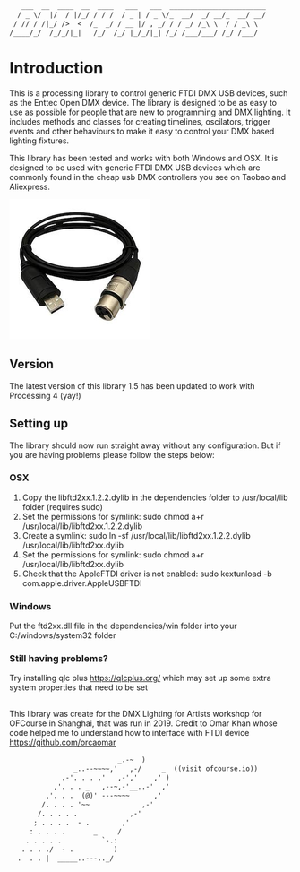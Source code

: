 	   ___  __  ____  __  ____   ___   ___  ________________________
	  / _ \/  |/  / |/_/ / / /  / _ | / _ \/_  __/  _/ __/_  __/ __/
	 / // / /|_/ />  <  /_  _/ / __ |/ , _/ / / _/ /_\ \  / / _\ \  
	/____/_/  /_/_/|_|   /_/  /_/ |_/_/|_| /_/ /___/___/ /_/ /___/  
                                                                
# Introduction
This is a processing library to control generic FTDI DMX USB devices, such as the Enttec Open DMX device. The library is designed to be as easy to use as possible for people that are new to programming and DMX lighting. It includes methods and classes for creating timelines, oscilators, trigger events and other behaviours to make it easy to control your DMX based lighting fixtures.

This library has been tested and works with both Windows and OSX. It is designed to be used with generic FTDI DMX USB devices which are commonly found in the cheap usb DMX controllers you see on Taobao and Aliexpress. 

![USB DMX Device](https://github.com/jaysonh/Dmx4Artists/blob/main/assets/images/usb-dmx.jpg)

## Version
The latest version of this library 1.5 has been updated to work with Processing 4 (yay!) 

## Setting up

The library should now run straight away without any configuration. But if you are having problems please follow the steps below:

### OSX
1. Copy the libftd2xx.1.2.2.dylib in the dependencies folder to /usr/local/lib folder (requires sudo)
2. Set the permissions for symlink: sudo chmod a+r /usr/local/lib/libftd2xx.1.2.2.dylib
3. Create a symlink: sudo ln -sf /usr/local/lib/libftd2xx.1.2.2.dylib /usr/local/lib/libftd2xx.dylib
4. Set the permissions for symlink: sudo chmod a+r /usr/local/lib/libftd2xx.dylib
5. Check that the AppleFTDI driver is not enabled: sudo kextunload -b com.apple.driver.AppleUSBFTDI

### Windows

Put the ftd2xx.dll file in the dependencies/win folder into your C:/windows/system32 folder

### Still having problems?

Try installing qlc plus https://qlcplus.org/ which may set up some extra system properties that need to be set

##


This library was create for the DMX Lighting for Artists workshop for OFCourse in Shanghai, that was run in 2019. Credit to Omar Khan whose code helped me to understand how to interface with FTDI device https://github.com/orcaomar

                               _.-~  )
                    _..--~~~~,'   ,-/     _  ((visit ofcourse.io))
                 .-'. . . .'   ,-','    ,' )
               ,'. . . _   ,--~,-'__..-'  ,'
             ,'. . .  (@)' ---~~~~      ,'
            /. . . . '~~             ,-'
           /. . . . .             ,-'
          ; . . . .  - .        ,'
         : . . . .       _     /
        . . . . .          `-.:
       . . . ./  - .          )
      .  . . |  _____..---.._/               

